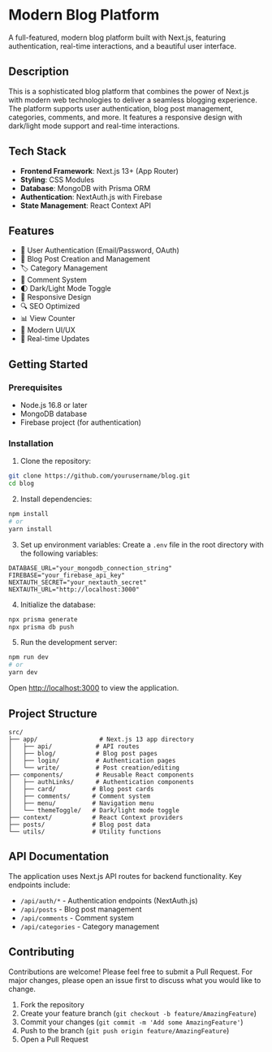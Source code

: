 # Modern Blog Platform

A full-featured, modern blog platform built with Next.js, featuring authentication, real-time interactions, and a beautiful user interface.

## Description

This is a sophisticated blog platform that combines the power of Next.js with modern web technologies to deliver a seamless blogging experience. The platform supports user authentication, blog post management, categories, comments, and more. It features a responsive design with dark/light mode support and real-time interactions.

## Tech Stack

- **Frontend Framework**: Next.js 13+ (App Router)
- **Styling**: CSS Modules
- **Database**: MongoDB with Prisma ORM
- **Authentication**: NextAuth.js with Firebase
- **State Management**: React Context API

## Features

- 🔐 User Authentication (Email/Password, OAuth)
- 📝 Blog Post Creation and Management
- 🏷️ Category Management
- 💬 Comment System
- 🌓 Dark/Light Mode Toggle
- 📱 Responsive Design
- 🔍 SEO Optimized
- 📊 View Counter
- 🎨 Modern UI/UX
- 🔄 Real-time Updates

## Getting Started

### Prerequisites

- Node.js 16.8 or later
- MongoDB database
- Firebase project (for authentication)

### Installation

1. Clone the repository:
```bash
git clone https://github.com/yourusername/blog.git
cd blog
```

2. Install dependencies:
```bash
npm install
# or
yarn install
```

3. Set up environment variables:
Create a `.env` file in the root directory with the following variables:
```env
DATABASE_URL="your_mongodb_connection_string"
FIREBASE="your_firebase_api_key"
NEXTAUTH_SECRET="your_nextauth_secret"
NEXTAUTH_URL="http://localhost:3000"
```

4. Initialize the database:
```bash
npx prisma generate
npx prisma db push
```

5. Run the development server:
```bash
npm run dev
# or
yarn dev
```

Open [http://localhost:3000](http://localhost:3000) to view the application.

## Project Structure

```
src/
├── app/                 # Next.js 13 app directory
│   ├── api/            # API routes
│   ├── blog/           # Blog post pages
│   ├── login/          # Authentication pages
│   └── write/          # Post creation/editing
├── components/         # Reusable React components
│   ├── authLinks/      # Authentication components
│   ├── card/          # Blog post cards
│   ├── comments/      # Comment system
│   ├── menu/          # Navigation menu
│   └── themeToggle/   # Dark/light mode toggle
├── context/           # React Context providers
├── posts/             # Blog post data
└── utils/             # Utility functions
```

## API Documentation

The application uses Next.js API routes for backend functionality. Key endpoints include:

- `/api/auth/*` - Authentication endpoints (NextAuth.js)
- `/api/posts` - Blog post management
- `/api/comments` - Comment system
- `/api/categories` - Category management

## Contributing

Contributions are welcome! Please feel free to submit a Pull Request. For major changes, please open an issue first to discuss what you would like to change.

1. Fork the repository
2. Create your feature branch (`git checkout -b feature/AmazingFeature`)
3. Commit your changes (`git commit -m 'Add some AmazingFeature'`)
4. Push to the branch (`git push origin feature/AmazingFeature`)
5. Open a Pull Request



